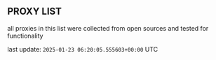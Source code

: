 ## PROXY LIST

all proxies in this list were collected from open sources and tested for functionality

last update: `2025-01-23 06:20:05.555603+00:00` UTC